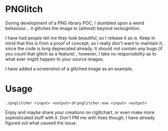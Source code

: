 # PNGlitch
During development of a PNG library POC, I stumbled upon a weird behaviour... it glitches the image to (almost) beyond reckognition. 

I have had people tell me they look beautiful, so I release it as is. Keep in mind that this is from a proof of concept, so I really don't want to maintain it, since the code is long deprecated already. It should not contain any bugs (if you count that glitch as a feature) , however, I take no responsibility as to what ever might happen to your source images.

I have added a screenshot of a glitched image as an example.

# Usage
`./pnglitcher <input> <output>` or `pnglitcher.exe <input> <output>`

Enjoy and maybe share your creations on r/glitchart, or even make more sophisticated stuff with it. Don't PM me with fixes though, I have already figured out what caused the issue.
